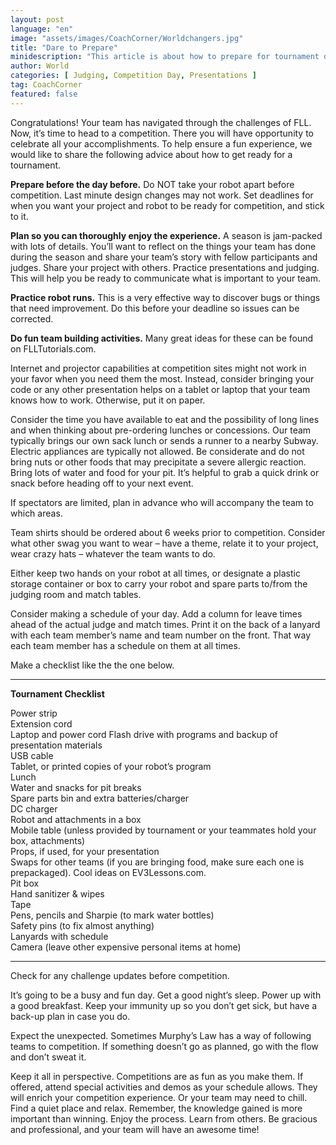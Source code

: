 ```yaml
---
layout: post
language: "en"
image: "assets/images/CoachCorner/Worldchangers.jpg"
title: "Dare to Prepare"
minidescription: "This article is about how to prepare for tournament day."
author: World
categories: [ Judging, Competition Day, Presentations ]
tag: CoachCorner
featured: false
---
```


Congratulations! Your team has navigated through the challenges of FLL. Now, it’s time to head to a competition. There you will have opportunity to celebrate all your accomplishments. To help ensure a fun experience, we would like to share the following advice about how to get ready for a tournament.

<b>Prepare before the day before.</b> Do NOT take your robot apart before competition. Last minute design changes may not work. Set deadlines for when you want your project and robot to be ready for competition, and stick to it.

<b>Plan so you can thoroughly enjoy the experience.</b> A season is jam-packed with lots of details. You’ll want to reflect on the things your team has done during the season and share your team’s story with fellow participants and judges. Share your project with others. Practice presentations and judging. This will help you be ready to communicate what is important to your team.

<b>Practice robot runs.</b> This is a very effective way to discover bugs or things that need improvement. Do this before your deadline so issues can be corrected.

<b>Do fun team building activities.</b> Many great ideas for these can be found on FLLTutorials.com.

Internet and projector capabilities at competition sites might not work in your favor when you need them the most. Instead, consider bringing your code or any other presentation helps on a tablet or laptop that your team knows how to work. Otherwise, put it on paper.

Consider the time you have available to eat and the possibility of long lines and when thinking about pre-ordering lunches or concessions. Our team typically brings our own sack lunch or sends a runner to a nearby Subway. Electric appliances are typically not allowed. Be considerate and do not bring nuts or other foods that may precipitate a severe allergic reaction.  Bring lots of water and food for your pit. It’s helpful to grab a quick drink or snack before heading off to your next event.

If spectators are limited, plan in advance who will accompany the team to which areas.

Team shirts should be ordered about 6 weeks prior to competition. Consider what other swag you want to wear – have a theme, relate it to your project, wear crazy hats – whatever the team wants to do.

Either keep two hands on your robot at all times, or designate a plastic storage container or box to carry your robot and spare parts to/from the judging room and match tables.

Consider making a schedule of your day. Add a column for leave times ahead of the actual judge and match times. Print it on the back of a lanyard with each team member’s name and team number on the front. That way each team member has a schedule on them at all times.

Make a checklist like the the one below.

---
**Tournament Checklist**

Power strip<br>
Extension cord<br>
Laptop and power cord Flash drive with programs and backup of presentation materials<br>
USB cable<br>
Tablet, or printed copies of your robot’s program<br>
Lunch<br>
Water and snacks for pit breaks<br>
Spare parts bin and extra batteries/charger<br>
DC charger<br>
Robot and attachments in a box<br>
Mobile table (unless provided by tournament or your teammates hold your box, attachments)<br>
Props, if used, for your presentation<br>
Swaps for other teams (if you are bringing food, make sure each one is prepackaged).  Cool ideas on EV3Lessons.com.<br>
Pit box<br>
Hand sanitizer & wipes<br>
Tape<br>
Pens, pencils and Sharpie (to mark water bottles)<br>
Safety pins (to fix almost anything)<br>
Lanyards with schedule<br>
Camera (leave other expensive personal items at home)

___


Check for any challenge updates before competition.

It’s going to be a busy and fun day. Get a good night’s sleep. Power up with a good breakfast. Keep your immunity up so you don’t get sick, but have a back-up plan in case you do.

Expect the unexpected. Sometimes Murphy’s Law has a way of following teams to competition. If something doesn’t go as planned, go with the flow and don’t sweat it.

Keep it all in perspective. Competitions are as fun as you make them. If offered, attend special activities and demos as your schedule allows. They will enrich your competition experience. Or your team may need to chill. Find a quiet place and relax. Remember, the knowledge gained is more important than winning. Enjoy the process. Learn from others. Be gracious and professional, and your team will have an awesome time!
